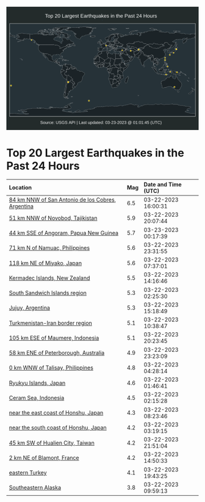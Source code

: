 ![Map](./map.png)

# Top 20 Largest Earthquakes in the Past 24 Hours

| Location | Mag | Date and Time (UTC) |
|:---|:---|:---|
| [84 km NNW of San Antonio de los Cobres, Argentina](https://earthquake.usgs.gov/earthquakes/eventpage/us7000jlxu) | 6.5 | 03-22-2023 16:00:31 |
| [51 km NNW of Novobod, Tajikistan](https://earthquake.usgs.gov/earthquakes/eventpage/us7000jm0r) | 5.9 | 03-22-2023 20:07:44 |
| [44 km SSE of Angoram, Papua New Guinea](https://earthquake.usgs.gov/earthquakes/eventpage/us7000jm28) | 5.7 | 03-23-2023 00:17:39 |
| [71 km N of Namuac, Philippines](https://earthquake.usgs.gov/earthquakes/eventpage/us7000jm20) | 5.6 | 03-22-2023 23:31:55 |
| [118 km NE of Miyako, Japan](https://earthquake.usgs.gov/earthquakes/eventpage/us7000jlw8) | 5.6 | 03-22-2023 07:37:01 |
| [Kermadec Islands, New Zealand](https://earthquake.usgs.gov/earthquakes/eventpage/us7000jlxe) | 5.5 | 03-22-2023 14:16:46 |
| [South Sandwich Islands region](https://earthquake.usgs.gov/earthquakes/eventpage/us7000jlvb) | 5.3 | 03-22-2023 02:25:30 |
| [Jujuy, Argentina](https://earthquake.usgs.gov/earthquakes/eventpage/us7000jlxp) | 5.3 | 03-22-2023 15:18:49 |
| [Turkmenistan-Iran border region](https://earthquake.usgs.gov/earthquakes/eventpage/us7000jlww) | 5.1 | 03-22-2023 10:38:47 |
| [105 km ESE of Maumere, Indonesia](https://earthquake.usgs.gov/earthquakes/eventpage/us7000jm0w) | 5.1 | 03-22-2023 20:23:45 |
| [58 km ENE of Peterborough, Australia](https://earthquake.usgs.gov/earthquakes/eventpage/us7000jm1z) | 4.9 | 03-22-2023 23:23:09 |
| [0 km WNW of Talisay, Philippines](https://earthquake.usgs.gov/earthquakes/eventpage/us7000jlvr) | 4.8 | 03-22-2023 04:28:14 |
| [Ryukyu Islands, Japan](https://earthquake.usgs.gov/earthquakes/eventpage/us7000jlv0) | 4.6 | 03-22-2023 01:46:41 |
| [Ceram Sea, Indonesia](https://earthquake.usgs.gov/earthquakes/eventpage/us7000jlv8) | 4.5 | 03-22-2023 02:15:28 |
| [near the east coast of Honshu, Japan](https://earthquake.usgs.gov/earthquakes/eventpage/us7000jlwl) | 4.3 | 03-22-2023 08:23:46 |
| [near the south coast of Honshu, Japan](https://earthquake.usgs.gov/earthquakes/eventpage/us7000jlvi) | 4.2 | 03-22-2023 03:19:15 |
| [45 km SW of Hualien City, Taiwan](https://earthquake.usgs.gov/earthquakes/eventpage/us7000jm1h) | 4.2 | 03-22-2023 21:51:04 |
| [2 km NE of Blamont, France](https://earthquake.usgs.gov/earthquakes/eventpage/us7000jlxj) | 4.2 | 03-22-2023 14:50:33 |
| [eastern Turkey](https://earthquake.usgs.gov/earthquakes/eventpage/us7000jm0j) | 4.1 | 03-22-2023 19:43:25 |
| [Southeastern Alaska](https://earthquake.usgs.gov/earthquakes/eventpage/ak0233q48os9) | 3.8 | 03-22-2023 09:59:13 |
